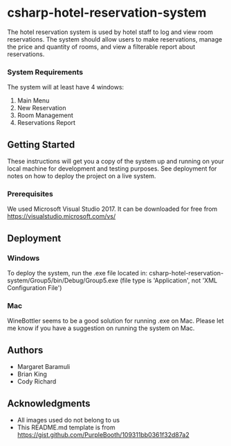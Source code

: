 # csharp-hotel-reservation-system
The hotel reservation system is used by hotel staff to log and view room reservations. The system should allow users to make reservations, manage the price and quantity of rooms, and view a filterable report about reservations. 

### System Requirements
The system will at least have 4 windows:
1. Main Menu
2. New Reservation 
3. Room Management
4. Reservations Report

## Getting Started
These instructions will get you a copy of the system up and running on your local machine for development and testing purposes. See deployment for notes on how to deploy the project on a live system.

### Prerequisites
We used Microsoft Visual Studio 2017. It can be downloaded for free from https://visualstudio.microsoft.com/vs/

## Deployment

### Windows
To deploy the system, run the .exe file located in: csharp-hotel-reservation-system/Group5/bin/Debug/Group5.exe (file type is 'Application', not 'XML Configuration File')

### Mac
WineBottler seems to be a good solution for running .exe on Mac. Please let me know if you have a suggestion on running the system on Mac.

## Authors
* Margaret Baramuli
* Brian King
* Cody Richard

## Acknowledgments
* All images used do not belong to us
* This README.md template is from https://gist.github.com/PurpleBooth/109311bb0361f32d87a2
